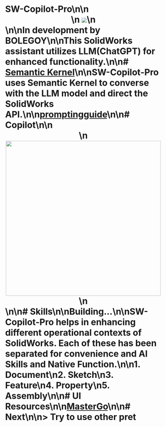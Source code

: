 # SW-Copilot-Pro\n\n<div align="center">\n    <img src="./Copilot.Sw/Assets/Icons/SolidWorksCopilot.png"/>\n</div>\n\n**In development by BOLEGOY**\n\nThis SolidWorks assistant utilizes LLM(ChatGPT) for enhanced functionality.\n\n# [Semantic Kernel](https://github.com/microsoft/semantic-kernel)\n\nSW-Copilot-Pro uses Semantic Kernel to converse with the LLM model and direct the SolidWorks API.\n\n[promptingguide](https://www.promptingguide.ai/zh)\n\n# Copilot\n\n<div align="center">\n    <img src="./Assets/preview.png" width="500"/>\n</div>\n\n# Skills\n\n**Building...**\n\nSW-Copilot-Pro helps in enhancing different operational contexts of SolidWorks. Each of these has been separated for convenience and AI Skills and Native Function.\n\n1. Document\n2. Sketch\n3. Feature\n4. Property\n5. Assembly\n\n# UI Resources\n\n[MasterGo](https://mastergo.com/goto/pBSvsRy9?file=90150584484334)\n\n# Next\n\n> Try to use other pret